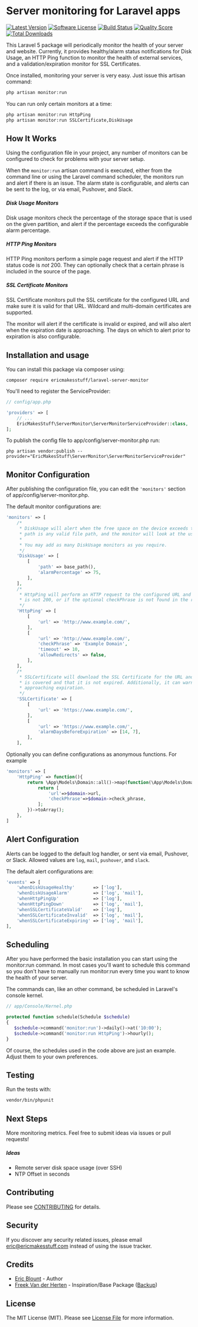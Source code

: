 # Server monitoring for Laravel apps

[![Latest Version](https://img.shields.io/github/release/ericmakesstuff/laravel-server-monitor.svg?style=flat-square)](https://github.com/ericmakesstuff/laravel-server-monitor/releases)
[![Software License](https://img.shields.io/badge/license-MIT-brightgreen.svg?style=flat-square)](LICENSE.md)
[![Build Status](https://img.shields.io/travis/ericmakesstuff/laravel-server-monitor/master.svg?style=flat-square)](https://travis-ci.org/ericmakesstuff/laravel-server-monitor)
[![Quality Score](https://img.shields.io/scrutinizer/g/ericmakesstuff/laravel-server-monitor.svg?style=flat-square)](https://scrutinizer-ci.com/g/ericmakesstuff/laravel-server-monitor)
[![Total Downloads](https://img.shields.io/packagist/dt/ericmakesstuff/laravel-server-monitor.svg?style=flat-square)](https://packagist.org/packages/ericmakesstuff/laravel-server-monitor)

This Laravel 5 package will periodically monitor the health of your server and website. Currently, it provides healthy/alarm status notifications for Disk Usage, an HTTP Ping function to monitor the health of external services, and a validation/expiration monitor for SSL Certificates.

Once installed, monitoring your server is very easy. Just issue this artisan command:

``` bash
php artisan monitor:run
```

You can run only certain monitors at a time:

``` bash
php artisan monitor:run HttpPing
php artisan monitor:run SSLCertificate,DiskUsage
```

## How It Works

Using the configuration file in your project, any number of monitors can be configured to check for problems with your server setup.

When the `monitor:run` artisan command is executed, either from the command line or using the Laravel command scheduler, the monitors run and
alert if there is an issue. The alarm state is configurable, and alerts can be sent to the log, or via email, Pushover, and Slack.

##### Disk Usage Monitors

Disk usage monitors check the percentage of the storage space that is used on the given partition, and alert if the percentage exceeds the configurable alarm percentage.

##### HTTP Ping Monitors

HTTP Ping monitors perform a simple page request and alert if the HTTP status code is _not_ 200. They can optionally check that a certain phrase is included in the source of the page.

##### SSL Certificate Monitors

SSL Certificate monitors pull the SSL certificate for the configured URL and make sure it is valid for that URL. Wildcard and multi-domain certificates are supported.

The monitor will alert if the certificate is invalid or expired, and will also alert when the expiration date is approaching. The days on which to alert prior to expiration is also configurable.

## Installation and usage

You can install this package via composer using:

`composer require ericmakesstuff/laravel-server-monitor`

You'll need to register the ServiceProvider:

```php
// config/app.php

'providers' => [
    // ...
    EricMakesStuff\ServerMonitor\ServerMonitorServiceProvider::class,
];
```

To publish the config file to app/config/server-monitor.php run:

`php artisan vendor:publish --provider="EricMakesStuff\ServerMonitor\ServerMonitorServiceProvider"`

## Monitor Configuration

After publishing the configuration file, you can edit the `'monitors'` section of app/config/server-monitor.php.

The default monitor configurations are:

```php
'monitors' => [
    /*
     * DiskUsage will alert when the free space on the device exceeds the alarmPercentage.
     * path is any valid file path, and the monitor will look at the usage of that disk partition.
     *
     * You may add as many DiskUsage monitors as you require.
     */
    'DiskUsage' => [
        [
            'path' => base_path(),
            'alarmPercentage' => 75,
        ],
    ],
    /*
     * HttpPing will perform an HTTP request to the configured URL and alert if the response code
     * is not 200, or if the optional checkPhrase is not found in the response.
     */
    'HttpPing' => [
        [
            'url' => 'http://www.example.com/',
        ],
        [
            'url' => 'http://www.example.com/',
            'checkPhrase' => 'Example Domain',
            'timeout' => 10,
            'allowRedirects' => false,
        ],
    ],
    /*
     * SSLCertificate will download the SSL Certificate for the URL and validate that the domain
     * is covered and that it is not expired. Additionally, it can warn when the certificate is
     * approaching expiration.
     */
    'SSLCertificate' => [
        [
            'url' => 'https://www.example.com/',
        ],
        [
            'url' => 'https://www.example.com/',
            'alarmDaysBeforeExpiration' => [14, 7],
        ],
    ],
```

Optionally you can define configurations as anonymous functions. For example

```php
'monitors' => [
    'HttpPing' => function(){
        return \App\Models\Domain::all()->map(function(\App\Models\Domain $domain){
            return [
                'url'=>$domain->url,
                'checkPhrase'=>$domain->check_phrase,
            ];
        })->toArray();
    },
]
```

## Alert Configuration

Alerts can be logged to the default log handler, or sent via email, Pushover, or Slack. Allowed values are `log`, `mail`, `pushover`, and `slack`.

The default alert configurations are:

```php
'events' => [
    'whenDiskUsageHealthy'       => ['log'],
    'whenDiskUsageAlarm'         => ['log', 'mail'],
    'whenHttpPingUp'             => ['log'],
    'whenHttpPingDown'           => ['log', 'mail'],
    'whenSSLCertificateValid'    => ['log'],
    'whenSSLCertificateInvalid'  => ['log', 'mail'],
    'whenSSLCertificateExpiring' => ['log', 'mail'],
],
```

## Scheduling

After you have performed the basic installation you can start using the monitor:run command. In most cases you'll want to schedule this command so you don't have to manually run monitor:run every time you want to know the health of your server.

The commands can, like an other command, be scheduled in Laravel's console kernel.

```php
// app/Console/Kernel.php

protected function schedule(Schedule $schedule)
{
   $schedule->command('monitor:run')->daily()->at('10:00');
   $schedule->command('monitor:run HttpPing')->hourly();
}
```

Of course, the schedules used in the code above are just an example. Adjust them to your own preferences.

## Testing

Run the tests with:

``` bash
vendor/bin/phpunit
```

## Next Steps

More monitoring metrics. Feel free to submit ideas via issues or pull requests!

##### Ideas

 - Remote server disk space usage (over SSH)
 - NTP Offset in seconds

## Contributing

Please see [CONTRIBUTING](CONTRIBUTING.md) for details.

## Security

If you discover any security related issues, please email eric@ericmakesstuff.com instead of using the issue tracker.

## Credits

- [Eric Blount](https://github.com/ericmakesstuff) - Author
- [Freek Van der Herten](https://github.com/freekmurze) - Inspiration/Base Package ([Backup](https://github.com/spatie/laravel-backup))

## License

The MIT License (MIT). Please see [License File](LICENSE.md) for more information.
